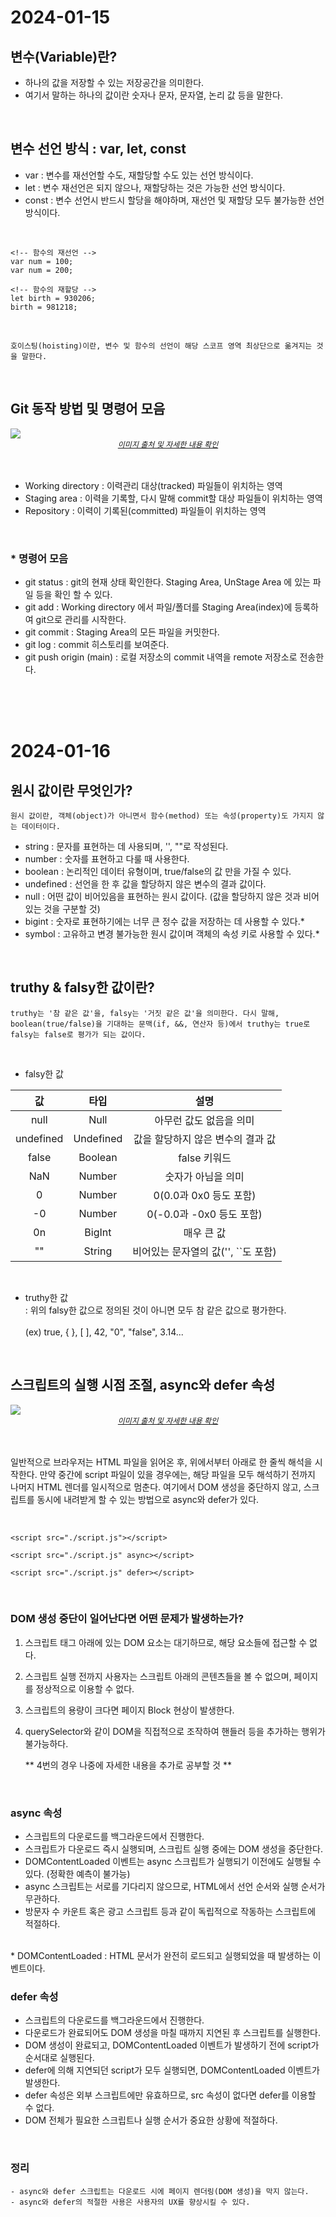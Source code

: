 # 2024-01-15

## 변수(Variable)란?
- 하나의 값을 저장할 수 있는 저장공간을 의미한다.
- 여기서 말하는 하나의 값이란 숫자나 문자, 문자열, 논리 값 등을 말한다.


<br>


## 변수 선언 방식 : var, let, const
- var : 변수를 재선언할 수도, 재할당할 수도 있는 선언 방식이다.
- let : 변수 재선언은 되지 않으나, 재할당하는 것은 가능한 선언 방식이다.
- const : 변수 선언시 반드시 할당을 해야하며, 재선언 및 재할당 모두 불가능한 선언 방식이다.

<br>

```
<!-- 함수의 재선언 -->
var num = 100;
var num = 200;

<!-- 함수의 재할당 -->
let birth = 930206;
birth = 981218;
```

<br>

```
호이스팅(hoisting)이란, 변수 및 함수의 선언이 해당 스코프 영역 최상단으로 옮겨지는 것을 말한다.
```


<br>


## Git 동작 방법 및 명령어 모음
<img src="https://wikidocs.net/images/page/149672/01.02.01.jpg">
<center><a href="https://wikidocs.net/149672" style="font-style: italic; font-size: 12px">이미지 출처 및 자세한 내용 확인</a></center>
<br>
<br>

- Working directory : 이력관리 대상(tracked) 파일들이 위치하는 영역
- Staging area : 이력을 기록할, 다시 말해 commit할 대상 파일들이 위치하는 영역
- Repository : 이력이 기록된(committed) 파일들이 위치하는 영역

<br>

### * 명령어 모음
- git status : git의 현재 상태 확인한다. Staging Area, UnStage Area 에 있는 파일 등을 확인 할 수 있다.
- git add : Working directory 에서 파일/폴더를 Staging Area(index)에 등록하여 git으로 관리를 시작한다.
- git commit : Staging Area의 모든 파일을 커밋한다.
- git log : commit 히스토리를 보여준다.
- git push origin (main) : 로컬 저장소의 commit 내역을 remote 저장소로 전송한다.


<br>
<br>
<br>


# 2024-01-16

## 원시 값이란 무엇인가?
```
원시 값이란, 객체(object)가 아니면서 함수(method) 또는 속성(property)도 가지지 않는 데이터이다.
```

- string : 문자를 표현하는 데 사용되며, '', ""로 작성된다.
- number : 숫자를 표현하고 다룰 때 사용한다.
- boolean : 논리적인 데이터 유형이며, true/false의 값 만을 가질 수 있다.
- undefined : 선언을 한 후 값을 할당하지 않은 변수의 결과 값이다.
- null : 어떤 값이 비어있음을 표현하는 원시 값이다. (값을 할당하지 않은 것과 비어있는 것을 구분할 것)
- bigint : 숫자로 표현하기에는 너무 큰 정수 값을 저장하는 데 사용할 수 있다.*
- symbol : 고유하고 변경 불가능한 원시 값이며 객체의 속성 키로 사용할 수 있다.*


<br>


## truthy & falsy한 값이란?
```
truthy는 '참 같은 값'을, falsy는 '거짓 같은 값'을 의미한다. 다시 말해, boolean(true/false)을 기대하는 문맥(if, &&, 연산자 등)에서 truthy는 true로 falsy는 false로 평가가 되는 값이다.
```

<br>

- falsy한 값<br>

| 값 | 타입 | 설명 |
| :---: | :---: | :---: |
| null | Null | 아무런 값도 없음을 의미 |
| undefined | Undefined | 값을 할당하지 않은 변수의 결과 값 |
| false | Boolean | false 키워드 |
| NaN | Number | 숫자가 아님을 의미 |
| 0 | Number | 0(0.0과 0x0 등도 포함) |
| -0 | Number | 0(-0.0과 -0x0 등도 포함) |
| 0n | BigInt | 매우 큰 값 |
| "" | String | 비어있는 문자열의 값('', ``도 포함) |

<br>

- truthy한 값<br>
: 위의 falsy한 값으로 정의된 것이 아니면 모두 참 같은 값으로 평가한다.<br><br>
(ex) true, { }, [ ], 42, "0", "false", 3.14...


<br>


## 스크립트의 실행 시점 조절, async와 defer 속성

<img src="https://img1.daumcdn.net/thumb/R1280x0/?scode=mtistory2&fname=https%3A%2F%2Fblog.kakaocdn.net%2Fdn%2FQP5X6%2FbtrnDnS5vIv%2FG8okRNfciVSbojXBwD3gb1%2Fimg.png">
<center><a href="https://gobae.tistory.com/110" style="font-style: italic; font-size: 12px">이미지 출처 및 자세한 내용 확인</a></center>

<br>
<br>

일반적으로 브라우저는 HTML 파일을 읽어온 후, 위에서부터 아래로 한 줄씩 해석을 시작한다. 만약 중간에 script 파일이 있을 경우에는, 해당 파일을 모두 해석하기 전까지 나머지 HTML 렌더를 일시적으로 멈춘다. 여기에서 DOM 생성을 중단하지 않고, 스크립트를 동시에 내려받게 할 수 있는 방법으로 async와 defer가 있다.

<br>

```
<script src="./script.js"></script>

<script src="./script.js" async></script>

<script src="./script.js" defer></script>
```

<br>

### DOM 생성 중단이 일어난다면 어떤 문제가 발생하는가?
1. 스크립트 태그 아래에 있는 DOM 요소는 대기하므로, 해당 요소들에 접근할 수 없다.
2. 스크립트 실행 전까지 사용자는 스크립트 아래의 콘텐츠들을 볼 수 없으며, 페이지를 정상적으로 이용할 수 없다.
3. 스크립트의 용량이 크다면 페이지 Block 현상이 발생한다.
4. querySelector와 같이 DOM을 직접적으로 조작하여 핸들러 등을 추가하는 행위가 불가능하다.

    ** 4번의 경우 나중에 자세한 내용을 추가로 공부할 것 **

<br>

### async 속성
- 스크립트의 다운로드를 백그라운드에서 진행한다.
- 스크립트가 다운로드 즉시 실행되며, 스크립트 실행 중에는 DOM 생성을 중단한다.
- DOMContentLoaded 이벤트는 async 스크립트가 실행되기 이전에도 실행될 수 있다. (정확한 예측이 불가능)
- async 스크립트는 서로를 기다리지 않으므로, HTML에서 선언 순서와 실행 순서가 무관하다.
- 방문자 수 카운트 혹은 광고 스크립트 등과 같이 독립적으로 작동하는 스크립트에 적절하다.

<br>
* DOMContentLoaded : HTML 문서가 완전히 로드되고 실행되었을 때 발생하는 이벤트이다.

<br>

### defer 속성
- 스크립트의 다운로드를 백그라운드에서 진행한다.
- 다운로드가 완료되어도 DOM 생성을 마칠 때까지 지연된 후 스크립트를 실행한다.
- DOM 생성이 완료되고, DOMContentLoaded 이벤트가 발생하기 전에 script가 순서대로 실행된다.
- defer에 의해 지연되던 script가 모두 실행되면, DOMContentLoaded 이벤트가 발생한다.
- defer 속성은 외부 스크립트에만 유효하므로, src 속성이 없다면 defer를 이용할 수 없다.
- DOM 전체가 필요한 스크립트나 실행 순서가 중요한 상황에 적절하다.

<br>

### 정리
```
- async와 defer 스크립트는 다운로드 시에 페이지 렌더링(DOM 생성)을 막지 않는다.
- async와 defer의 적절한 사용은 사용자의 UX를 향상시킬 수 있다.
```






























